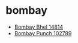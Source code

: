 # bombay

 * [Bombay Bhel 14814](../../index/b/bombay-bhel-14814.json)
 * [Bombay Punch 102789](../../index/b/bombay-punch-102789.json)

